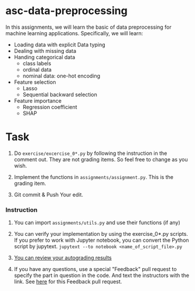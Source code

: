 # asc-data-preprocessing

In this assignments, we will learn the basic of data preprocessing for machine learning applications. Specifically, we will learn:

- Loading data with explicit Data typing
- Dealing with missing data
- Handing categorical data
    - class labels
    - ordinal data
    - nominal data: one-hot encoding
- Feature selection
    - Lasso
    - Sequential backward selection
- Feature importance
    - Regression coefficient
    - SHAP


# Task

1. Do `exercise/excercise_0*.py` by following the instruction in the comment out. They are not grading items. So feel free to change as you wish.

1. Implement the functions in `assignments/assignment.py`. This is the grading item.

3. Git commit & Push Your edit.


### Instruction

1. You can import `assignments/utils.py` and use their functions (if any)

1. You can verify your implementation by using the exercise_0*.py scripts. If you prefer to work with Jupyter notebook, you can convert the Python script by jupytext. `jupytext --to notebook <name_of_script_file>.py`

2. [You can review your autograding results](https://docs.github.com/en/education/manage-coursework-with-github-classroom/learn-with-github-classroom/view-autograding-results)

3. If you have any questions, use a special "Feedback" pull request to specify the part in question in the code. And text the instructors with the link. See [here](https://docs.github.com/en/education/manage-coursework-with-github-classroom/teach-with-github-classroom/leave-feedback-with-pull-requests) for this Feedback pull request.